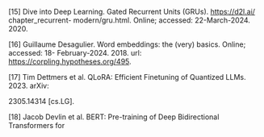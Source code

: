 [15] Dive into Deep Learning. Gated Recurrent Units (GRUs). https://d2l.ai/
chapter_recurrent- modern/gru.html. Online; accessed: 22-March-2024.
2020.

[16] Guillaume Desagulier. Word embeddings: the (very) basics. Online; accessed: 18-
February-2024. 2018. url: https://corpling.hypotheses.org/495.

[17] Tim Dettmers et al. QLoRA: Efficient Finetuning of Quantized LLMs. 2023. arXiv:

2305.14314 [cs.LG].

[18] Jacob Devlin et al. BERT: Pre-training of Deep Bidirectional Transformers for
